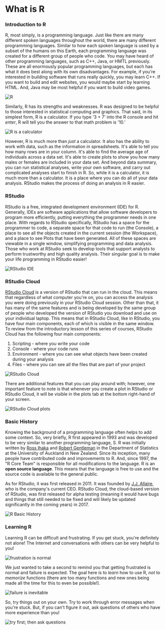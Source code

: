 


# What is R

### Introduction to R

R, most simply, is a programming language. Just like there are many different spoken languages throughout the world, there are many different programming languages. Similar to how each spoken language is used by a subset of the humans on this Earth, each programming language was created for a different group of people who code. You may have heard of other programming languages, such as C++, Java, or HMTL previously. These are all enormously popular programming languages, but each has what it does best along with its own disadvantages. For example, if you're interested in building software that runs really quickly, you may learn C++. If you want to build and edit websites, you would maybe start by learning HTML. And, Java may be most helpful if you want to build video games.

![R](https://docs.google.com/presentation/d/1-GwpqNvTqNtobrgF-o0SCD0SvUwlv1b_MYF8QnyMHJk/export/png?id=1-GwpqNvTqNtobrgF-o0SCD0SvUwlv1b_MYF8QnyMHJk&pageid=g30e52257b9_0_7)

Similarly, R has its strengths and weaknesses. R was designed to be helpful to those interested in statistical computing and graphics. That said, in its simplest form, R is a calculator. If you type '3 + 7' into the R console and hit _enter_, R will tell you the answer to that math problem is '10.'

![R is a calculator](https://docs.google.com/presentation/d/1-GwpqNvTqNtobrgF-o0SCD0SvUwlv1b_MYF8QnyMHJk/export/png?id=1-GwpqNvTqNtobrgF-o0SCD0SvUwlv1b_MYF8QnyMHJk&pageid=g30e52257b9_0_12)

However, R is much more than *just* a calculator. It also has the ability to work with data, such as the information in spreadsheets. It's able to tell you how many rows are in your column. It's able to find the average age of individuals across a data set. It's able to create plots to show you how many males or females are included in your data set. And beyond data summary, you can run statistical analyses, write your own software, and carry out complicated analyses start to finish in R. So, while it is a calculator, it is much more than a calculator. It is a place where you can do all of your data analysis. RStudio makes the process of doing an analysis in R easier.

### RStudio

RStudio is a free, integrated development environment (IDE) for R. Generally, IDEs are software applications that allow software developers to program more efficiently, putting everything the programmer needs in one place. With regards to RStudio specifically, RStudio has a space for the programmer to code, a separate space for that code to run (the Console), a place to see all the objects created in the current session (the Workspace), and a place to see Plots that have been generated. All of these spaces are viewable in a single window, simplifying programming and data analysis. Those who work at RStudio seek to develop tools that support analysts to perform trustworthy and high quality analysis. Their singular goal is to make your life programming in RStudio easier!


![RStudio IDE](https://docs.google.com/presentation/d/1-GwpqNvTqNtobrgF-o0SCD0SvUwlv1b_MYF8QnyMHJk/export/png?id=1-GwpqNvTqNtobrgF-o0SCD0SvUwlv1b_MYF8QnyMHJk&pageid=g2bfdb07292_0_151)

### RStudio Cloud

[RStudio Cloud](rstudio.cloud) is a version of RStudio that can run in the cloud. This means that regardless of what computer you're on, you can access the analysis you were doing previously in your RStudio Cloud session. Other than that, it has many of the same features and is being developed by the same group of people who developed the version of RStudio you download and use on your individual laptop. This means that in RStudio Cloud, like in RStudio, you have four main components, each of which is visible in the same window. To review from the introductory lesson of this series of courses, RStudio Cloud has the following four main components:

1. Scripting - where you write your code
2. Console - where your code runs
3. Environment - where you can see what objects have been created during your analysis
4. Files - where you can see all the files that are part of your project

![RStudio Cloud](https://docs.google.com/presentation/d/1-GwpqNvTqNtobrgF-o0SCD0SvUwlv1b_MYF8QnyMHJk/export/png?id=1-GwpqNvTqNtobrgF-o0SCD0SvUwlv1b_MYF8QnyMHJk&pageid=g30e52257b9_0_21)

There are additional features that you can play around with; however, one important feature to note is that whenever you create a plot in RStudio or RStudio Cloud, it will be visible in the plots tab at the bottom right-hand of your screen.


![RStudio Cloud plots](https://docs.google.com/presentation/d/1-GwpqNvTqNtobrgF-o0SCD0SvUwlv1b_MYF8QnyMHJk/export/png?id=1-GwpqNvTqNtobrgF-o0SCD0SvUwlv1b_MYF8QnyMHJk&pageid=g30e52257b9_0_77)

### Basic History

Knowing the background of a programming language often helps to add some context. So, very briefly, R first appeared in 1993 and was developed to be very similar to another programming language, S. R was initially written by [Ross Ihaka](https://www.stat.auckland.ac.nz/~ihaka/) and [Robert Gentleman](https://www.linkedin.com/in/robert-gentleman-06845098/) in the Department of Statistics at the University of Auckland in New Zealand. Since its inception, many people have contributed code and improvements to R. And, since 1997, the "R Core Team" is responsible for all modifications to the language. R is an **open source language**. This means that the language is free to use and the source code is available to the general public.

As for RStudio, it was first released in 2011. It was founded by [J.J. Allaire](https://www.linkedin.com/in/jjallaire/), who is the company's current CEO. RStudio Cloud, the cloud-based version of RStudio, was first released for alpha testing (meaning it would have bugs and things that still needed to be fixed and will likely be updated significantly in the coming years) in 2017.


![R Basic History](https://docs.google.com/presentation/d/1-GwpqNvTqNtobrgF-o0SCD0SvUwlv1b_MYF8QnyMHJk/export/png?id=1-GwpqNvTqNtobrgF-o0SCD0SvUwlv1b_MYF8QnyMHJk&pageid=g30e52257b9_0_166)

### Learning R

Learning R can be difficult and frustrating. If you get stuck, you're definitely not alone! The Internet and conversations with others can be very helpful to you!

![frustration is normal](https://docs.google.com/presentation/d/1-GwpqNvTqNtobrgF-o0SCD0SvUwlv1b_MYF8QnyMHJk/export/png?id=1-GwpqNvTqNtobrgF-o0SCD0SvUwlv1b_MYF8QnyMHJk&pageid=g41ea14c347_0_76)

We just wanted to take a second to remind you that getting frustrated is normal and failure is expected. The goal here is to *learn* how to use R, *not* to *memorize* functions (there are too many functions and new ones being made all the time for this to even be possible!).

![failure is inevitable](https://docs.google.com/presentation/d/1-GwpqNvTqNtobrgF-o0SCD0SvUwlv1b_MYF8QnyMHJk/export/png?id=1-GwpqNvTqNtobrgF-o0SCD0SvUwlv1b_MYF8QnyMHJk&pageid=g41ea14c347_0_152)

So, try things out on your own. Try to work through error messages when you're stuck. But, if you can't figure it out, ask questions of others who have more experience than you!

![try first; then ask questions](https://docs.google.com/presentation/d/1-GwpqNvTqNtobrgF-o0SCD0SvUwlv1b_MYF8QnyMHJk/export/png?id=1-GwpqNvTqNtobrgF-o0SCD0SvUwlv1b_MYF8QnyMHJk&pageid=g41ea14c347_0_0)
